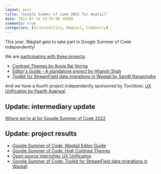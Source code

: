 ```yaml
---
layout: post
title: "Google Summer of Code 2022 for Wagtail"
date: 2022-07-14 19:50:00 +0100
comments: true
categories: [Accessibility, Wagtail, Community]
---
```


This year, Wagtail gets to take part in Google Summer of Code independently!

<!-- more -->

We are [participating with three projects](https://wagtail.org/blog/wagtail-cms-projects-for-google-summer-of-code-2022/):

- [Contrast Themes by Anuja Raj Verma](https://github.com/wagtail/wagtail/discussions/8193)
- [Editor's Guide - A standalone project by Hitansh Shah](https://github.com/wagtail/wagtail/discussions/7824)
- [Toolkit for StreamField data migrations in Wagtail by Sandil Ranasinghe](https://github.com/wagtail/wagtail/discussions/8156)

And we have a fourth project independently sponsored by Torchbox: [UX Unification by Paarth Agarwal](https://github.com/wagtail/wagtail/discussions/8158).

## Update: intermediary update

[Where we're at for Google Summer of Code 2022](https://wagtail.org/blog/where-were-at-for-google-summer-of-code-2022/)

## Update: project results

- [Google Summer of Code: Wagtail Editor Guide](https://wagtail.org/blog/google-summer-of-code-wagtail-editor-guide/)
- [Google Summer of Code: High Contrast Themes](https://wagtail.org/blog/google-summer-of-code-high-contrast-themes/)
- [Open source internship: UX Unification](https://wagtail.org/blog/open-source-internship-ux-unification/)
- [Google Summer of Code: Toolkit for StreamField data migrations in Wagtail](https://wagtail.org/blog/google-summer-of-code-toolkit-for-streamfield-data-migrations-in-wagtail/)
